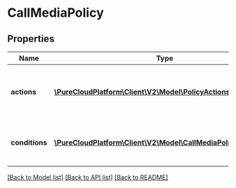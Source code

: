 # CallMediaPolicy

## Properties
Name | Type | Description | Notes
------------ | ------------- | ------------- | -------------
**actions** | [**\PureCloudPlatform\Client\V2\Model\PolicyActions**](PolicyActions.md) | Actions applied when specified conditions are met | [optional] 
**conditions** | [**\PureCloudPlatform\Client\V2\Model\CallMediaPolicyConditions**](CallMediaPolicyConditions.md) | Conditions for when actions should be applied | [optional] 

[[Back to Model list]](../README.md#documentation-for-models) [[Back to API list]](../README.md#documentation-for-api-endpoints) [[Back to README]](../README.md)


